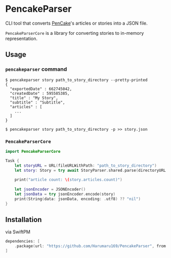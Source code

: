 # PencakeParser

CLI tool that converts [PenCake](https://apps.apple.com/jp/app/pencake-シンプルなノート-日記帳/id1382218014)'s articles or stories into a JSON file.

`PencakeParserCore` is a library for converting stories to in-memory representation.

## Usage
### `pencakeparser` command
```shell
$ pencakeparser story path_to_story_directory --pretty-printed
{
  "exportedDate" : 662745042,
  "createdDate" : 595585385,
  "title" : "My Story",
  "subtitle" : "Subtitle",
  "articles" : [
    ...
  ]
}

$ pencakeparser story path_to_story_directory -p >> story.json
```

### `PencakeParserCore`
```swift
import PencakeParserCore

Task {
    let storyURL = URL(fileURLWithPath: "path_to_story_directory")
    let story: Story = try await StoryParser.shared.parse(directoryURL: storyURL)
    
    print("article count: \(story.articles.count)")
    
    let jsonEncoder = JSONEncoder()
    let jsonData = try jsonEncoder.encode(story)
    print(String(data: jsonData, encoding: .utf8) ?? "nil")
}
```

## Installation
via SwiftPM
```swift
dependencies: [
    .package(url: "https://github.com/Harumaru169/PencakeParser", from: "0.1.0")
]
```
